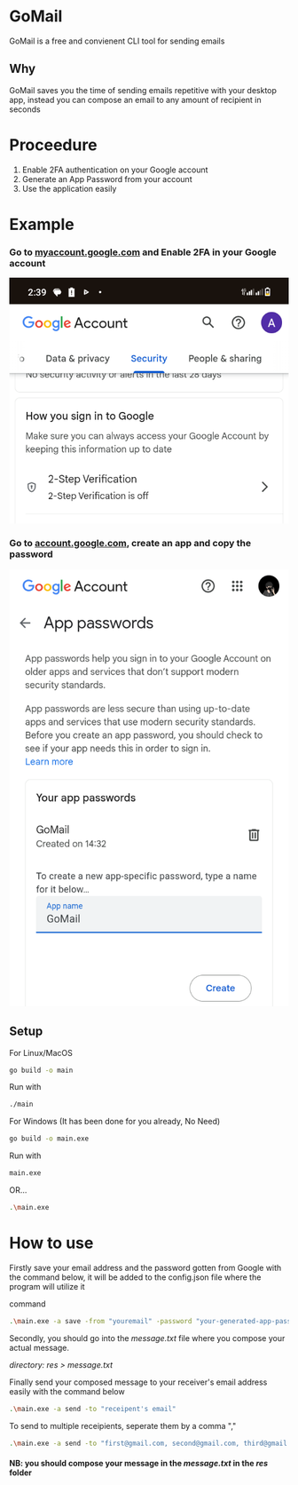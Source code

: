 # GoMail
GoMail is a free and convienent CLI tool for sending emails

## Why
GoMail saves you the time of sending emails repetitive with your desktop app, instead you can compose an email to any amount of recipient in seconds

# Proceedure
1. Enable 2FA authentication on your Google account
2. Generate an App Password from your account
3. Use the application easily

# Example
### Go to [myaccount.google.com](https://myaccount.google.com) and Enable 2FA in your Google account
![screenshot](assets/first.png)

### Go to [account.google.com](https://myaccount.google.com/apppasswords), create an app and copy the password
![screenshot](assets/second.png)

## Setup
For Linux/MacOS
```bash
go build -o main
```

Run with 
```bash
./main
```

For Windows (It has been done for you already, No Need)
```bash
go build -o main.exe
```

Run with
```bash
main.exe
```
OR...
```bash
.\main.exe
```

# How to use
Firstly save your email address and the password gotten from Google with the command below, it will be added to the config.json file where the program will utilize it

command
```bash
.\main.exe -a save -from "youremail" -password "your-generated-app-password"
```

Secondly, you should go into the *message.txt* file where you compose your actual message. 

*directory: res > message.txt*

Finally send your composed message to your receiver's email address easily with the command below

```bash
.\main.exe -a send -to "receipent's email"
```

To send to multiple receipients, seperate them by a comma ","

```bash
.\main.exe -a send -to "first@gmail.com, second@gmail.com, third@gmail.com"
```

#### NB: you should compose your message in the ***message.txt*** in the ***res*** folder

